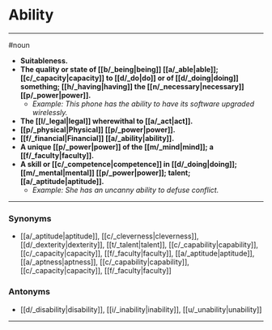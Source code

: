 # Ability
---
#noun
- **Suitableness.**
- **The quality or state of [[b/_being|being]] [[a/_able|able]]; [[c/_capacity|capacity]] to [[d/_do|do]] or of [[d/_doing|doing]] something; [[h/_having|having]] the [[n/_necessary|necessary]] [[p/_power|power]].**
	- _Example: This phone has the ability to have its software upgraded wirelessly._
- **The [[l/_legal|legal]] wherewithal to [[a/_act|act]].**
- **[[p/_physical|Physical]] [[p/_power|power]].**
- **[[f/_financial|Financial]] [[a/_ability|ability]].**
- **A unique [[p/_power|power]] of the [[m/_mind|mind]]; a [[f/_faculty|faculty]].**
- **A skill or [[c/_competence|competence]] in [[d/_doing|doing]]; [[m/_mental|mental]] [[p/_power|power]]; talent; [[a/_aptitude|aptitude]].**
	- _Example: She has an uncanny ability to defuse conflict._
---
### Synonyms
- [[a/_aptitude|aptitude]], [[c/_cleverness|cleverness]], [[d/_dexterity|dexterity]], [[t/_talent|talent]], [[c/_capability|capability]], [[c/_capacity|capacity]], [[f/_faculty|faculty]], [[a/_aptitude|aptitude]], [[a/_aptness|aptness]], [[c/_capability|capability]], [[c/_capacity|capacity]], [[f/_faculty|faculty]]
### Antonyms
- [[d/_disability|disability]], [[i/_inability|inability]], [[u/_unability|unability]]
---
